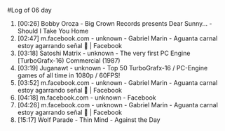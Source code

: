 #Log of 06 day

1. [00:26] Bobby Oroza - Big Crown Records presents Dear Sunny… - Should I Take You Home
1. [02:47] m.facebook.com - unknown - Gabriel Marin - Aguanta carnal estoy agarrando señal 🤣 | Facebook
1. [03:18] Satoshi Matrix - unknown - The very first PC Engine [TurboGrafx-16) Commercial (1987)
1. [03:19] Juganawt - unknown - Top 50 TurboGrafx-16 / PC-Engine games of all time in 1080p / 60FPS!
1. [03:52] m.facebook.com - unknown - Gabriel Marin - Aguanta carnal estoy agarrando señal 🤣 | Facebook
1. [04:18] m.facebook.com - unknown - Facebook
1. [04:26] m.facebook.com - unknown - Gabriel Marin - Aguanta carnal estoy agarrando señal 🤣 | Facebook
1. [15:17] Wolf Parade - Thin Mind - Against the Day
